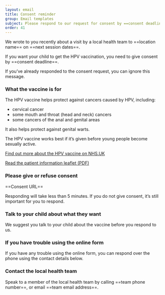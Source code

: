 ```yaml
---
layout: email
title: Consent reminder
group: Email templates
subject: Please respond to our request for consent by ==consent deadline==
order: 41
---
```


We wrote to you recently about a visit by a local health team to ==location name== on ==next session dates==.

If you want your child to get the HPV vaccination, you need to give consent by ==consent deadline==.

If you’ve already responded to the consent request, you can ignore this message.

### What the vaccine is for

The HPV vaccine helps protect against cancers caused by HPV, including:

- cervical cancer
- some mouth and throat (head and neck) cancers
- some cancers of the anal and genital areas

It also helps protect against genital warts.

The HPV vaccine works best if it’s given before young people become sexually active.

[Find out more about the HPV vaccine on NHS.UK](https://www.nhs.uk/conditions/vaccinations/hpv-human-papillomavirus-vaccine/)

[Read the patient information leaflet (PDF)](https://www.medicines.org.uk/emc/files/pil.7330.pdf)

### Please give or refuse consent

==Consent URL==

Responding will take less than 5 minutes. If you do not give consent, it’s still important for you to respond.

### Talk to your child about what they want

We suggest you talk to your child about the vaccine before you respond to us.

### If you have trouble using the online form

If you have any trouble using the online form, you can respond over the phone using the contact details below.

### Contact the local health team

Speak to a member of the local health team by calling ==team phone number==, or email ==team email address==.
